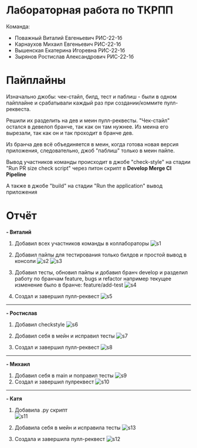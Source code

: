 # Лабораторная работа по ТКРПП

Команда:
- Поважный Виталий Евгеньевич РИС-22-1б
- Карнаухов Михаил Евгеньевич РИС-22-1б
- Вышенская Екатерина Игоревна РИС-22-1б
- Зырянов Ростислав Александрович РИС-22-1б

# Пайплайны

Изначально джобы: чек-стайл, билд, тест и паблиш - были в одном пайплайне и срабатывали каждый раз при создании/коммите пулл-реквеста.

Решили их разделить на дев и меин пулл-реквесты. "Чек-стайл" остался в девелоп бранче, так как он там нужнее. Из меина его вырезали, так как он и так проходит в бранче дев.

Из бранча дев всё объединяется в меин, когда готова новая версия приложения, следовательно, джоб "паблиш" только в меин пайпе.

Вывод участников команды происходит в джобе "check-style" на стадии "Run PR size check script" через питон скрипт в __Develop Merge CI Pipeline__

А также в джобе "build" на стадии "Run the application" вывод приложения

# Отчёт

__- Виталий__
1. Добавил всех участников команды в коллабораторы
![s1](screenshots/1.png)

2. Добавил пайпы для тестирования только билдов и простой вывод в консоли
![s2](screenshots/2.png)
![s3](screenshots/3.png)

3. Добавил тесты, обновил пайпы и добавил бранч develop и разделил работу по бранчам feature, bugs и refactor
например текущее изменение было в бранче: feature/add-test
![s4](screenshots/4.png)

4. Создал и завершил пулл-реквест
![s5](screenshots/5.png)

____
__- Ростислав__
1. Добавил checkstyle 
![s6](screenshots/6.png)

2. Добавил себя в мейн и исправил тесты
![s7](screenshots/7.png)

3. Создал и завершил пулл-реквест
![s8](screenshots/8.png)

____
__- Михаил__
1. Добавил себя в main и поправил тесты
![s9](screenshots/9.png)
2. Создал и завершил пулреквест
![s10](screenshots/10.png)

____
__- Катя__
1. Добавила .py скрипт  
![s11](screenshots/11.png)

2. Добавила себя в мейн и исправила тесты
![s13](screenshots/13.png)

3. Создала и завершила пулл-реквест
![s12](screenshots/12.png)
